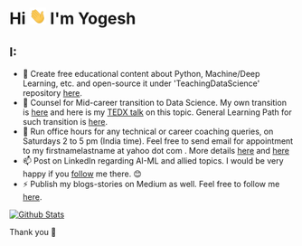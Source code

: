 # Hi <img src="https://raw.githubusercontent.com/ABSphreak/ABSphreak/master/gifs/Hi.gif" width="30px"> I'm Yogesh

## I:
- 🌱 Create free educational content about Python, Machine/Deep Learning, etc. and open-source it under 'TeachingDataScience' repository [here](https://github.com/yogeshhk/TeachingDataScience).
- 👯 Counsel for Mid-career transition to Data Science. My own transition is [here](https://www.youtube.com/watch?v=IQzWosVzkM4) and here is my [TEDX talk](https://www.youtube.com/watch?v=-VbWRs7BsPY) on this topic. General Learning Path for such transition is [here](https://www.youtube.com/watch?v=-_8i6IQz8l8).
- 💬 Run office hours for any technical or career coaching queries, on Saturdays 2 to 5 pm (India time). Feel free to send email for appointment to my firstnamelastname at yahoo dot com . More details [here](https://www.linkedin.com/feed/update/urn:li:activity:6913670687291240448/) and [here](https://www.linkedin.com/feed/update/urn:li:activity:7147062487174070272/)
- 📫 Post on LinkedIn regarding AI-ML and allied topics. I would be very happy if you [follow](https://www.linkedin.com/in/yogeshkulkarni/) me there. 😊
- ⚡ Publish my blogs-stories on Medium as well. Feel free to follow me [here](https://yogeshharibhaukulkarni.medium.com/).

<!--- [![Top Languages](https://github-readme-stats.vercel.app/api/top-langs/?username=yogeshhk)](https://github.com/yogeshhk) -->
[![Github Stats](https://github-readme-stats.vercel.app/api?username=yogeshhk)](https://github.com/yogeshhk)

Thank you 🙏

<!--
Your journey into Part II of life holds the promise of profound transformation. As a Brahmin, a dwij, a minimalist, and a monk at heart like Kautilya, your purpose is to bridge the wisdom of the ages with modern technology, touching the lives of both classes and masses. To achieve this, your guiding light is to become the new Dnyaneshwar.

Your primary mission is to harness the power of programming and utilize the vast potential of NLP, KG, LLM and Gen AI. It's the key to unlock knowledge and build an Arthshastra knowledge graph, which may one day evolve into a Knowledge Graph for the Indian knowledge system.

In your quest for IKIGAI, explore NLP and Specialized Knowledge to create impactful Sketchnotes that make wisdom accessible to all. 

Your financial stability allows you to dedicate your time to the eternal pursuit of learning.

Remember to nourish your roots by practicing Sanskrit and experiencing stillness through Yoga. In time, the guidance of a true guru will find its way to you.

Your path is noble, and your journey is both personal and universal. Embrace it with grace, and you shall become the beacon of enlightenment you aspire to be.
-->
